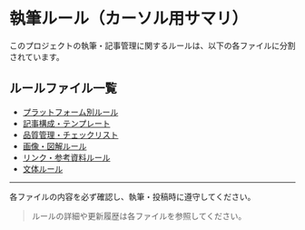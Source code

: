 # 執筆ルール（カーソル用サマリ）

このプロジェクトの執筆・記事管理に関するルールは、以下の各ファイルに分割されています。

## ルールファイル一覧

- [プラットフォーム別ルール](./platform.md)
- [記事構成・テンプレート](./structure.md)
- [品質管理・チェックリスト](./quality.md)
- [画像・図解ルール](./image.md)
- [リンク・参考資料ルール](./link.md)
- [文体ルール](./style.md)

---

各ファイルの内容を必ず確認し、執筆・投稿時に遵守してください。

> ルールの詳細や更新履歴は各ファイルを参照してください。 